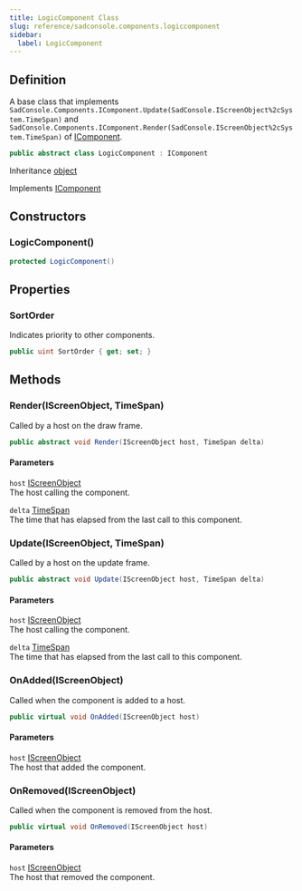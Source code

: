 ```yaml
---
title: LogicComponent Class
slug: reference/sadconsole.components.logiccomponent
sidebar:
  label: LogicComponent
---
```

## Definition

A base class that implements `SadConsole.Components.IComponent.Update(SadConsole.IScreenObject%2cSystem.TimeSpan)` and `SadConsole.Components.IComponent.Render(SadConsole.IScreenObject%2cSystem.TimeSpan)` of [IComponent](../sadconsole.components.icomponent/).

```csharp title="C#"
public abstract class LogicComponent : IComponent
```

Inheritance [object](https://learn.microsoft.com/dotnet/api/system.object/)

Implements [IComponent](../sadconsole.components.icomponent/)

## Constructors

### LogicComponent()

```csharp title="C#"
protected LogicComponent()
```


## Properties

### SortOrder

Indicates priority to other components.

```csharp title="C#"
public uint SortOrder { get; set; }
```

## Methods

### Render(IScreenObject, TimeSpan)

Called by a host on the draw frame.

```csharp title="C#"
public abstract void Render(IScreenObject host, TimeSpan delta)
```

#### Parameters

`host` [IScreenObject](../sadconsole.iscreenobject/)  
The host calling the component.

`delta` [TimeSpan](https://learn.microsoft.com/dotnet/api/system.timespan/)  
The time that has elapsed from the last call to this component.


### Update(IScreenObject, TimeSpan)

Called by a host on the update frame.

```csharp title="C#"
public abstract void Update(IScreenObject host, TimeSpan delta)
```

#### Parameters

`host` [IScreenObject](../sadconsole.iscreenobject/)  
The host calling the component.

`delta` [TimeSpan](https://learn.microsoft.com/dotnet/api/system.timespan/)  
The time that has elapsed from the last call to this component.


### OnAdded(IScreenObject)

Called when the component is added to a host.

```csharp title="C#"
public virtual void OnAdded(IScreenObject host)
```

#### Parameters

`host` [IScreenObject](../sadconsole.iscreenobject/)  
The host that added the component.


### OnRemoved(IScreenObject)

Called when the component is removed from the host.

```csharp title="C#"
public virtual void OnRemoved(IScreenObject host)
```

#### Parameters

`host` [IScreenObject](../sadconsole.iscreenobject/)  
The host that removed the component.